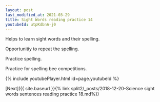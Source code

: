 ```yaml
---
layout: post
last_modified_at: 2021-03-29
title: Sight Words reading practice 14
youtubeId: utpKdbnA-j0
---
```

 
 
Helps to learn sight words and their spelling.

Opportunitiy to repeat the spelling. 

Practice spelling. 
 
Practice for spelling bee competitions. 
 
{% include youtubePlayer.html id=page.youtubeId %}
 
 

[Next]({{ site.baseurl }}{% link  split2/_posts/2018-12-20-Science sight words sentences reading practice 18.md%})
 
